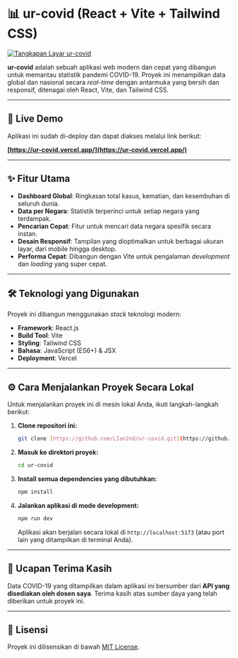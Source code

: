 # 📊 ur-covid (React + Vite + Tailwind CSS)

[![Tangkapan Layar ur-covid](https://i.imgur.com/uCLi54y.png)](https://ur-covid.vercel.app/) 

**ur-covid** adalah sebuah aplikasi web modern dan cepat yang dibangun untuk memantau statistik pandemi COVID-19. Proyek ini menampilkan data global dan nasional secara *real-time* dengan antarmuka yang bersih dan responsif, ditenagai oleh React, Vite, dan Tailwind CSS.

---

## 🚀 Live Demo

Aplikasi ini sudah di-deploy dan dapat diakses melalui link berikut:

**[https://ur-covid.vercel.app/](https://ur-covid.vercel.app/)**

---

## ✨ Fitur Utama

-   **Dashboard Global**: Ringkasan total kasus, kematian, dan kesembuhan di seluruh dunia.
-   **Data per Negara**: Statistik terperinci untuk setiap negara yang terdampak.
-   **Pencarian Cepat**: Fitur untuk mencari data negara spesifik secara instan.
-   **Desain Responsif**: Tampilan yang dioptimalkan untuk berbagai ukuran layar, dari mobile hingga desktop.
-   **Performa Cepat**: Dibangun dengan Vite untuk pengalaman *development* dan *loading* yang super cepat.

---

## 🛠️ Teknologi yang Digunakan

Proyek ini dibangun menggunakan *stack* teknologi modern:

-   **Framework**: React.js
-   **Build Tool**: Vite
-   **Styling**: Tailwind CSS
-   **Bahasa**: JavaScript (ES6+) & JSX
-   **Deployment**: Vercel

---

## ⚙️ Cara Menjalankan Proyek Secara Lokal

Untuk menjalankan proyek ini di mesin lokal Anda, ikuti langkah-langkah berikut:

1.  **Clone repositori ini:**
    ```bash
    git clone [https://github.com/LIan2nd/ur-covid.git](https://github.com/LIan2nd/ur-covid.git)
    ```

2.  **Masuk ke direktori proyek:**
    ```bash
    cd ur-covid
    ```

3.  **Install semua dependencies yang dibutuhkan:**
    ```bash
    npm install
    ```

4.  **Jalankan aplikasi di mode development:**
    ```bash
    npm run dev
    ```
    Aplikasi akan berjalan secara lokal di `http://localhost:5173` (atau port lain yang ditampilkan di terminal Anda).

---

## 🙏 Ucapan Terima Kasih

Data COVID-19 yang ditampilkan dalam aplikasi ini bersumber dari **API yang disediakan oleh dosen saya**. Terima kasih atas sumber daya yang telah diberikan untuk proyek ini.

---

## 📄 Lisensi

Proyek ini dilisensikan di bawah [MIT License](LICENSE).
